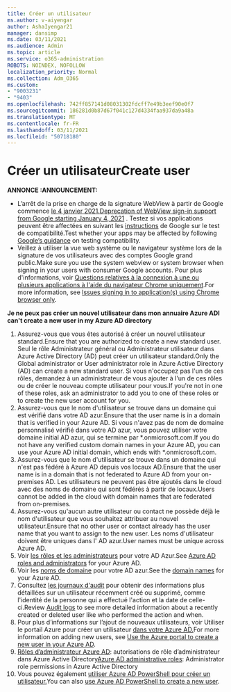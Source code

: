 ```yaml
---
title: Créer un utilisateur
ms.author: v-aiyengar
author: AshaIyengar21
manager: dansimp
ms.date: 03/11/2021
ms.audience: Admin
ms.topic: article
ms.service: o365-administration
ROBOTS: NOINDEX, NOFOLLOW
localization_priority: Normal
ms.collection: Adm_O365
ms.custom:
- "9003231"
- "9403"
ms.openlocfilehash: 742ff857141d08031302fdcff7e49b3eef90e0f7
ms.sourcegitcommit: 186281d0b87d67f041c127d4334faa937da9a48a
ms.translationtype: MT
ms.contentlocale: fr-FR
ms.lasthandoff: 03/11/2021
ms.locfileid: "50718180"
---
```

# <a name="create-user"></a><span data-ttu-id="e1d6a-102">Créer un utilisateur</span><span class="sxs-lookup"><span data-stu-id="e1d6a-102">Create user</span></span>

<span data-ttu-id="e1d6a-103">**ANNONCE :**</span><span class="sxs-lookup"><span data-stu-id="e1d6a-103">**ANNOUNCEMENT:**</span></span>

- <span data-ttu-id="e1d6a-104">L’arrêt de la prise en charge de la signature WebView à partir de Google commence [le 4 janvier 2021.](https://docs.microsoft.com/azure/active-directory/external-identities/google-federation#deprecation-of-webview-sign-in-support)</span><span class="sxs-lookup"><span data-stu-id="e1d6a-104">[Deprecation of WebView sign-in support from Google starting January 4, 2021](https://docs.microsoft.com/azure/active-directory/external-identities/google-federation#deprecation-of-webview-sign-in-support) .</span></span> <span data-ttu-id="e1d6a-105">Testez si vos applications peuvent être affectées en suivant les [instructions](https://go.microsoft.com/fwlink/?linkid=2157323) de Google sur le test de compatibilité.</span><span class="sxs-lookup"><span data-stu-id="e1d6a-105">Test whether your apps may be affected by following [Google’s guidance](https://go.microsoft.com/fwlink/?linkid=2157323) on testing compatibility.</span></span>
- <span data-ttu-id="e1d6a-106">Veillez à utiliser la vue web système ou le navigateur système lors de la signature de vos utilisateurs avec des comptes Google grand public.</span><span class="sxs-lookup"><span data-stu-id="e1d6a-106">Make sure you use the system webview or system browser when signing in your users with consumer Google accounts.</span></span> <span data-ttu-id="e1d6a-107">Pour plus d'informations, voir [Questions relatives à la connexion à une ou plusieurs applications à l'aide du navigateur Chrome uniquement](https://docs.microsoft.com/office365/troubleshoot/miscellaneous/chrome-behavior-affects-applications).</span><span class="sxs-lookup"><span data-stu-id="e1d6a-107">For more information, see [Issues signing in to application(s) using Chrome browser only](https://docs.microsoft.com/office365/troubleshoot/miscellaneous/chrome-behavior-affects-applications).</span></span>

<span data-ttu-id="e1d6a-108">**Je ne peux pas créer un nouvel utilisateur dans mon annuaire Azure AD**</span><span class="sxs-lookup"><span data-stu-id="e1d6a-108">**I can't create a new user in my Azure AD directory**</span></span>

1. <span data-ttu-id="e1d6a-109">Assurez-vous que vous êtes autorisé à créer un nouvel utilisateur standard.</span><span class="sxs-lookup"><span data-stu-id="e1d6a-109">Ensure that you are authorized to create a new standard user.</span></span> <span data-ttu-id="e1d6a-110">Seul le rôle Administrateur général ou Administrateur utilisateur dans Azure Active Directory (AD) peut créer un utilisateur standard.</span><span class="sxs-lookup"><span data-stu-id="e1d6a-110">Only the Global administrator or User administrator role in Azure Active Directory (AD) can create a new standard user.</span></span> <span data-ttu-id="e1d6a-111">Si vous n'occupez pas l'un de ces rôles, demandez à un administrateur de vous ajouter à l'un de ces rôles ou de créer le nouveau compte utilisateur pour vous.</span><span class="sxs-lookup"><span data-stu-id="e1d6a-111">If you're not in one of these roles, ask an administrator to add you to one of these roles or to create the new user account for you.</span></span>
1. <span data-ttu-id="e1d6a-112">Assurez-vous que le nom d'utilisateur se trouve dans un domaine qui est vérifié dans votre AD azur.</span><span class="sxs-lookup"><span data-stu-id="e1d6a-112">Ensure that the user name is in a domain that is verified in your Azure AD.</span></span> <span data-ttu-id="e1d6a-113">Si vous n'avez pas de nom de domaine personnalisé vérifié dans votre AD azur, vous pouvez utiliser votre domaine initial AD azur, qui se termine par \*.onmicrosoft.com.</span><span class="sxs-lookup"><span data-stu-id="e1d6a-113">If you do not have any verified custom domain names in your Azure AD, you can use your Azure AD initial domain, which ends with \*.onmicrosoft.com.</span></span>
1. <span data-ttu-id="e1d6a-114">Assurez-vous que le nom d'utilisateur se trouve dans un domaine qui n'est pas fédéré à Azure AD depuis vos locaux AD.</span><span class="sxs-lookup"><span data-stu-id="e1d6a-114">Ensure that the user name is in a domain that is not federated to Azure AD from your on-premises AD.</span></span> <span data-ttu-id="e1d6a-115">Les utilisateurs ne peuvent pas être ajoutés dans le cloud avec des noms de domaine qui sont fédérés à partir de locaux.</span><span class="sxs-lookup"><span data-stu-id="e1d6a-115">Users cannot be added in the cloud with domain names that are federated from on-premises.</span></span>
1. <span data-ttu-id="e1d6a-116">Assurez-vous qu'aucun autre utilisateur ou contact ne possède déjà le nom d'utilisateur que vous souhaitez attribuer au nouvel utilisateur.</span><span class="sxs-lookup"><span data-stu-id="e1d6a-116">Ensure that no other user or contact already has the user name that you want to assign to the new user.</span></span> <span data-ttu-id="e1d6a-117">Les noms d'utilisateur doivent être uniques dans l' AD azur.</span><span class="sxs-lookup"><span data-stu-id="e1d6a-117">User names must be unique across Azure AD.</span></span>
1. <span data-ttu-id="e1d6a-118">Voir [les rôles et les administrateurs](https://portal.azure.com/#blade/Microsoft_AAD_IAM/ActiveDirectoryMenuBlade/RolesAndAdministrators) pour votre AD Azur.</span><span class="sxs-lookup"><span data-stu-id="e1d6a-118">See [Azure AD roles and administrators](https://portal.azure.com/#blade/Microsoft_AAD_IAM/ActiveDirectoryMenuBlade/RolesAndAdministrators) for your Azure AD.</span></span>
1. <span data-ttu-id="e1d6a-119">Voir les [noms de domaine](https://portal.azure.com/#blade/Microsoft_AAD_IAM/ActiveDirectoryMenuBlade/RolesAndAdministrators) pour votre AD azur.</span><span class="sxs-lookup"><span data-stu-id="e1d6a-119">See the [domain names](https://portal.azure.com/#blade/Microsoft_AAD_IAM/ActiveDirectoryMenuBlade/RolesAndAdministrators) for your Azure AD.</span></span>
1. <span data-ttu-id="e1d6a-120">Consultez [les journaux d'audit](https://portal.azure.com/#blade/Microsoft_AAD_IAM/ActiveDirectoryMenuBlade/RolesAndAdministrators) pour obtenir des informations plus détaillées sur un utilisateur récemment créé ou supprimé, comme l'identité de la personne qui a effectué l'action et la date de celle-ci.</span><span class="sxs-lookup"><span data-stu-id="e1d6a-120">Review [Audit logs](https://portal.azure.com/#blade/Microsoft_AAD_IAM/ActiveDirectoryMenuBlade/RolesAndAdministrators) to see more detailed information about a recently created or deleted user like who performed the action and when.</span></span>
1. <span data-ttu-id="e1d6a-121">Pour plus d’informations sur l’ajout de nouveaux utilisateurs, voir Utiliser le portail Azure pour créer un utilisateur [dans votre Azure AD.](/azure/active-directory/active-directory-users-create-azure-portal)</span><span class="sxs-lookup"><span data-stu-id="e1d6a-121">For more information on adding new users, see [Use the Azure portal to create a new user in your Azure AD](/azure/active-directory/active-directory-users-create-azure-portal).</span></span>
1. <span data-ttu-id="e1d6a-122">[Rôles d’administrateur Azure AD](https://docs.microsoft.com/azure/active-directory/active-directory-assign-admin-roles): autorisations de rôle d’administrateur dans Azure Active Directory</span><span class="sxs-lookup"><span data-stu-id="e1d6a-122">[Azure AD administrative roles](https://docs.microsoft.com/azure/active-directory/active-directory-assign-admin-roles): Administrator role permissions in Azure Active Directory</span></span>
1. <span data-ttu-id="e1d6a-123">Vous pouvez également [utiliser Azure AD PowerShell pour créer un utilisateur.](https://docs.microsoft.com/powershell/module/azuread/new-azureaduser?view=azureadps-2.0)</span><span class="sxs-lookup"><span data-stu-id="e1d6a-123">You can also [use Azure AD PowerShell to create a new user](https://docs.microsoft.com/powershell/module/azuread/new-azureaduser?view=azureadps-2.0).</span></span>
